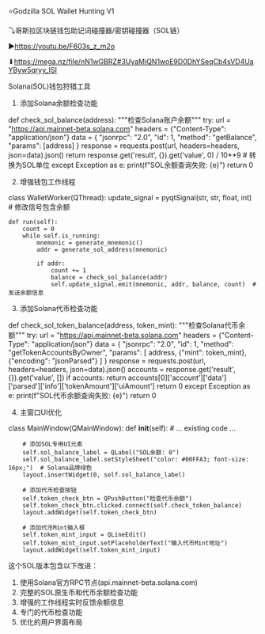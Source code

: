 ⭐Godzilla SOL Wallet Hunting V1

⤵哥斯拉区块链钱包助记词碰撞器/密钥碰撞器（SOL链）

▶https://youtu.be/F603s_z_m2o

⬇https://mega.nz/file/nN1wGBRZ#3UyaMiQN1woE9D0DhYSeqCb4sVD4UaYByw5qryy_ISI

Solana(SOL)钱包狩猎工具

1. 添加Solana余额检查功能

def check_sol_balance(address):
    """检查Solana账户余额"""
    try:
        url = "https://api.mainnet-beta.solana.com"
        headers = {"Content-Type": "application/json"}
        data = {
            "jsonrpc": "2.0",
            "id": 1,
            "method": "getBalance",
            "params": [address]
        }
        response = requests.post(url, headers=headers, json=data).json()
        return response.get('result', {}).get('value', 0) / 10**9  # 转换为SOL单位
    except Exception as e:
        print(f"SOL余额查询失败: {e}")
        return 0

2. 增强钱包工作线程

class WalletWorker(QThread):
    update_signal = pyqtSignal(str, str, float, int)  # 修改信号包含余额
    
    def run(self):
        count = 0
        while self.is_running:
            mnemonic = generate_mnemonic()
            addr = generate_sol_address(mnemonic)
            
            if addr:
                count += 1
                balance = check_sol_balance(addr)
                self.update_signal.emit(mnemonic, addr, balance, count)  # 发送余额信息

3. 添加Solana代币检查功能

def check_sol_token_balance(address, token_mint):
    """检查Solana代币余额"""
    try:
        url = "https://api.mainnet-beta.solana.com"
        headers = {"Content-Type": "application/json"}
        data = {
            "jsonrpc": "2.0",
            "id": 1,
            "method": "getTokenAccountsByOwner",
            "params": [
                address,
                {"mint": token_mint},
                {"encoding": "jsonParsed"}
            ]
        }
        response = requests.post(url, headers=headers, json=data).json()
        accounts = response.get('result', {}).get('value', [])
        if accounts:
            return accounts[0]['account']['data']['parsed']['info']['tokenAmount']['uiAmount']
        return 0
    except Exception as e:
        print(f"SOL代币余额查询失败: {e}")
        return 0

4. 主窗口UI优化

class MainWindow(QMainWindow):
    def __init__(self):
        # ... existing code ...
        
        # 添加SOL专用UI元素
        self.sol_balance_label = QLabel("SOL余额: 0")
        self.sol_balance_label.setStyleSheet("color: #00FFA3; font-size: 16px;")  # Solana品牌绿色
        layout.insertWidget(0, self.sol_balance_label)
        
        # 添加代币检查按钮
        self.token_check_btn = QPushButton("检查代币余额")
        self.token_check_btn.clicked.connect(self.check_token_balance)
        layout.addWidget(self.token_check_btn)
        
        # 添加代币Mint输入框
        self.token_mint_input = QLineEdit()
        self.token_mint_input.setPlaceholderText("输入代币Mint地址")
        layout.addWidget(self.token_mint_input)

这个SOL版本包含以下改进：

1. 使用Solana官方RPC节点(api.mainnet-beta.solana.com)
2. 完整的SOL原生币和代币余额检查功能
3. 增强的工作线程实时反馈余额信息
4. 专门的代币检查功能
5. 优化的用户界面布局
        
